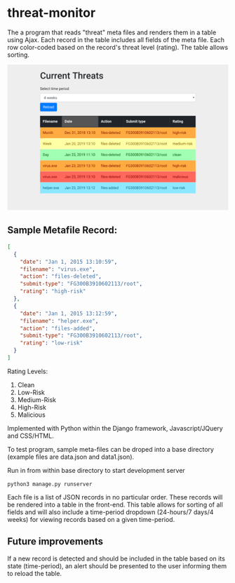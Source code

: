 # threat-monitor

The a program that reads "threat" meta files and renders them in a table using Ajax. Each record in the table includes all fields of the meta file. Each row color-coded based on the record's threat level (rating). The table allows sorting.

![alt text](./screenshot.png "Screenshot of threat monitor")

## Sample Metafile Record:

```json
[
  {
    "date": "Jan 1, 2015 13:10:59",
    "filename": "virus.exe",
    "action": "files-deleted",
    "submit-type": "FG300B3910602113/root",
    "rating": "high-risk"
  },
  {
    "date": "Jan 1, 2015 13:12:59",
    "filename": "helper.exe",
    "action": "files-added",
    "submit-type": "FG300B3910602113/root",
    "rating": "low-risk"
  }
]
```

Rating Levels:

1. Clean
2. Low-Risk
3. Medium-Risk
4. High-Risk
5. Malicious

Implemented with Python within the Django framework, Javascript/JQuery and CSS/HTML.

To test program, sample meta-files can be droped into a base directory (example files are data.json and data1.json).

Run in from within base directory to start development server

```
python3 manage.py runserver
```

Each file is a list of JSON records in no particular order. These records will be rendered into a table in the front-end. This table allows for sorting of all fields and will also include a time-period dropdown (24-hours/7 days/4 weeks) for viewing records based on a given time-period.

## Future improvements

If a new record is detected and should be included in the table based on its state (time-period), an alert should be presented to the user informing them to reload the table.
